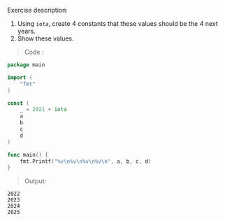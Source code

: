 Exercise description:

1. Using `iota`, create 4 constants that these values should be the 4 next years.
1. Show these values.

> Code :
```go
package main

import (
	"fmt"
)

const (
	_ = 2021 + iota
	a
	b
	c
	d
)

func main() {
	fmt.Printf("%v\n%v\n%v\n%v\n", a, b, c, d)
}

```

> Output:
```console
2022
2023
2024
2025
```